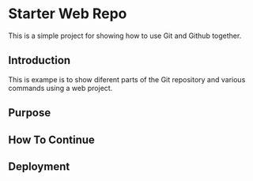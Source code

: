 # Starter Web Repo

This is a simple project for showing how to use Git and Github
together.

## Introduction

This is exampe is to show diferent parts
of the Git repository and various commands 
using a web project.

## Purpose

## How To Continue

## Deployment
